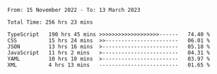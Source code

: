 <!-- <div align="center">
  
  ![](https://raw.githubusercontent.com/iaizawa0623/github-stats/master/generated/overview.svg#gh-dark-mode-only)
  ![](https://raw.githubusercontent.com/iaizawa0623/github-stats/master/generated/overview.svg#gh-light-mode-only)
  ![](https://raw.githubusercontent.com/iaizawa0623/github-stats/master/generated/languages.svg#gh-dark-mode-only)
  ![](https://raw.githubusercontent.com/iaizawa0623/github-stats/master/generated/languages.svg#gh-light-mode-only)

</div> -->


<!--
<a href="https://github.com/anuraghazra/github-readme-stats">
  <img src="https://github-readme-stats.vercel.app/api?username=iaizawa0623&show_icons=true&count_private=true&theme=dracula&line_height=40" />
  <img src="https://github-readme-stats.vercel.app/api/top-langs/?username=iaizawa0623&count_private=true&theme=dracula" />
</a>

***
-->

<!--START_SECTION:waka-->

```text
From: 15 November 2022 - To: 13 March 2023

Total Time: 256 hrs 23 mins

TypeScript   190 hrs 45 mins >>>>>>>>>>>>>>>>>>>------   74.40 %
CSS          15 hrs 24 mins  >>-----------------------   06.01 %
JSON         13 hrs 16 mins  >------------------------   05.18 %
JavaScript   11 hrs 2 mins   >------------------------   04.31 %
YAML         10 hrs 10 mins  >------------------------   03.97 %
XML          4 hrs 13 mins   -------------------------   01.65 %
```

<!--END_SECTION:waka-->

